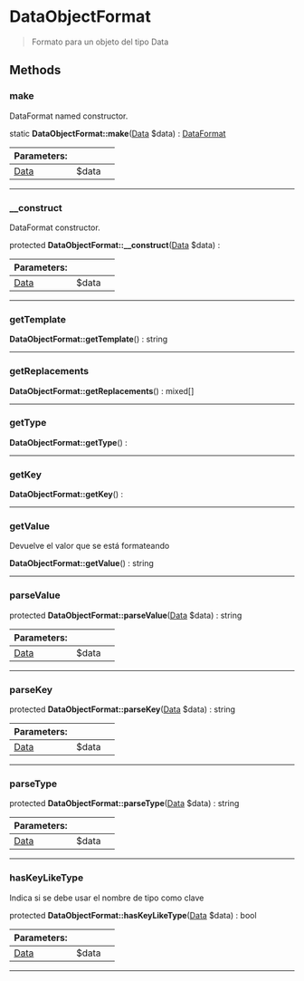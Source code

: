 
                                                                                                                                            
    
# DataObjectFormat


> Formato para un objeto del tipo Data
>
> 








## Methods

### make
DataFormat named constructor.


static **DataObjectFormat::make**([Data](../../../Data.md) $data) : [DataFormat](../../../DataFormat.md)


|Parameters: | | |
| --- | --- | --- |
|[Data](../../../Data.md) |$data |  |

---


### __construct
DataFormat constructor.


protected **DataObjectFormat::__construct**([Data](../../../Data.md) $data) : 


|Parameters: | | |
| --- | --- | --- |
|[Data](../../../Data.md) |$data |  |

---


### getTemplate



**DataObjectFormat::getTemplate**() : string



---


### getReplacements



**DataObjectFormat::getReplacements**() : mixed[]



---


### getType



**DataObjectFormat::getType**() : 



---


### getKey



**DataObjectFormat::getKey**() : 



---


### getValue
Devuelve el valor que se está formateando


**DataObjectFormat::getValue**() : string



---


### parseValue



protected **DataObjectFormat::parseValue**([Data](../../../Data.md) $data) : string


|Parameters: | | |
| --- | --- | --- |
|[Data](../../../Data.md) |$data |  |

---


### parseKey



protected **DataObjectFormat::parseKey**([Data](../../../Data.md) $data) : string


|Parameters: | | |
| --- | --- | --- |
|[Data](../../../Data.md) |$data |  |

---


### parseType



protected **DataObjectFormat::parseType**([Data](../../../Data.md) $data) : string


|Parameters: | | |
| --- | --- | --- |
|[Data](../../../Data.md) |$data |  |

---


### hasKeyLikeType
Indica si se debe usar el nombre de tipo como clave


protected **DataObjectFormat::hasKeyLikeType**([Data](../../../Data.md) $data) : bool


|Parameters: | | |
| --- | --- | --- |
|[Data](../../../Data.md) |$data |  |

---


                                                                                                                                                                                                                                                                                                                                                                                                            
    
                                                                                                                                                                                                                                                                             
                